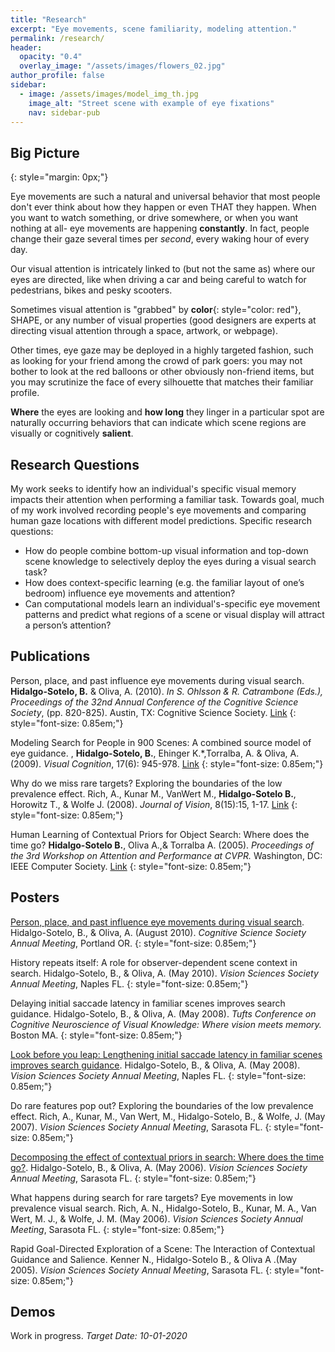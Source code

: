 ```yaml
---
title: "Research"
excerpt: "Eye movements, scene familiarity, modeling attention."
permalink: /research/
header:
  opacity: "0.4"
  overlay_image: "/assets/images/flowers_02.jpg"
author_profile: false
sidebar:
  - image: /assets/images/model_img_th.jpg
    image_alt: "Street scene with example of eye fixations"
    nav: sidebar-pub
---
```

## Big Picture
{: style="margin: 0px;"}

Eye movements are such a natural and universal behavior that most people don't ever think about how they happen or even THAT they happen. When you want to watch something, or drive somewhere, or when you want nothing at all- eye movements are happening **constantly**. In fact, people change their gaze several times per *second*, every waking hour of every day.

Our visual attention is intricately linked to (but not the same as) where our eyes are directed, like when driving a car and being careful to watch for pedestrians, bikes and pesky scooters.

Sometimes visual attention is "grabbed" by **color**{: style="color: red"}, SHAPE, or any number of visual properties (good designers are experts at directing visual attention through a space, artwork, or webpage).

Other times, eye gaze may be deployed in a highly targeted fashion, such as looking for your friend among the crowd of park goers: you may not bother to look at the red balloons or other obviously non-friend items, but you may scrutinize the face of every silhouette that matches their familiar profile.

**Where** the eyes are looking and **how long** they linger in a particular spot are naturally occurring behaviors that can indicate which scene regions are visually or cognitively **salient**.  

## Research Questions

My work seeks to identify how an individual's specific visual memory impacts their attention when performing a familiar task. Towards goal, much of my work involved recording people's eye movements and comparing human gaze locations with different model predictions. Specific research questions:
* How do people combine bottom-up visual information and top-down scene knowledge to selectively deploy the eyes during a visual search task?
*	How does context-specific learning (e.g. the familiar layout of one’s bedroom) influence eye movements and attention?  
*	Can computational models learn an individual's-specific eye movement patterns and predict what regions of a scene or visual display will attract a person’s attention?

## Publications
Person, place, and past influence eye movements during visual search.  **Hidalgo-Sotelo, B.** & Oliva, A. (2010).  *In S. Ohlsson & R. Catrambone (Eds.), Proceedings of the 32nd Annual Conference of the Cognitive Science Society*, (pp. 820-825). Austin, TX: Cognitive Science Society. [Link](/assets/docs/HidalgoOliva_CogSci2010.pdf)
{: style="font-size: 0.85em;"}

Modeling Search for People in 900 Scenes: A combined source model of eye guidance. , **Hidalgo-Sotelo, B.**, Ehinger K.\*,Torralba, A. & Oliva, A. (2009).  *Visual Cognition*, 17(6): 945-978. [Link](/assets/docs/EhingerHidalgoTorralbaOliva_VisCog2009.pdf)
{: style="font-size: 0.85em;"}

Why do we miss rare targets? Exploring the boundaries of the low prevalence effect. Rich, A., Kunar M., VanWert M., **Hidalgo-Sotelo B.**, Horowitz T., & Wolfe J. (2008).  *Journal of Vision*, 8(15):15, 1-17. [Link](/assets/docs/RichEtal_JOV2008.pdf)
{: style="font-size: 0.85em;"}

Human Learning of Contextual Priors for Object Search: Where does the time go?  **Hidalgo-Sotelo B.**, Oliva A.,& Torralba A. (2005).  *Proceedings of the 3rd Workshop on Attention and Performance at CVPR.* Washington, DC: IEEE Computer Society. [Link](/assets/docs/HidalgoOlivaTorralba_WAPCV2005.pdf)
{: style="font-size: 0.85em;"}

## Posters

[Person, place, and past influence eye movements during visual search](/assets/docs/VSS2010_BHSOliva_poster.pdf). Hidalgo-Sotelo, B., & Oliva, A. (August 2010). *Cognitive Science Society Annual Meeting*, Portland OR.
{: style="font-size: 0.85em;"}

History repeats itself: A role for observer-dependent scene context in search. Hidalgo-Sotelo, B., & Oliva, A. (May 2010). *Vision Sciences Society Annual Meeting*, Naples FL.
{: style="font-size: 0.85em;"}

Delaying initial saccade latency in familiar scenes improves search guidance. Hidalgo-Sotelo, B., & Oliva, A. (May 2008). *Tufts Conference on Cognitive Neuroscience of Visual Knowledge: Where vision meets memory.* Boston MA.
{: style="font-size: 0.85em;"}

[Look before you leap: Lengthening initial saccade latency in familiar scenes improves search guidance](/assets/docs/HidalgoSotelo_DelayedSearch_VSS08.PDF). Hidalgo-Sotelo, B., & Oliva, A. (May 2008). *Vision Sciences Society Annual Meeting*, Naples FL.
{: style="font-size: 0.85em;"}

Do rare features pop out? Exploring the boundaries of the low prevalence effect. Rich, A., Kunar, M., Van Wert, M., Hidalgo-Sotelo, B., & Wolfe, J. (May 2007).  *Vision Sciences Society Annual Meeting*, Sarasota FL.
{: style="font-size: 0.85em;"}

[Decomposing the effect of contextual priors in search: Where does the time go?](/assets/docs/VSS06-IdentityPriors-HidalgoSotelo.pdf). Hidalgo-Sotelo, B., & Oliva, A. (May 2006).  *Vision Sciences Society Annual Meeting*, Sarasota FL.
{: style="font-size: 0.85em;"}

What happens during search for rare targets? Eye movements in low prevalence visual search. Rich, A. N., Hidalgo-Sotelo, B., Kunar, M. A., Van Wert, M. J., & Wolfe, J. M. (May 2006).  *Vision Sciences Society Annual Meeting*, Sarasota FL.
{: style="font-size: 0.85em;"}

Rapid Goal-Directed Exploration of a Scene: The Interaction of Contextual Guidance and Salience. Kenner N., Hidalgo-Sotelo B., & Oliva A .(May 2005).  *Vision Sciences Society Annual Meeting*, Sarasota FL.
{: style="font-size: 0.85em;"}

## Demos

Work in progress. *Target Date: 10-01-2020*
